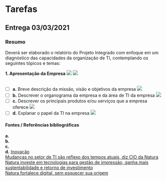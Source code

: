 # Tarefas


## Entrega 03/03/2021

### Resumo

Deverá ser elaborado o relatório do Projeto Integrado com enfoque em um diagnóstico das capacidades da organização de TI, contemplando os seguintes tópicos e temas:

<b>1. Apresentação da Empresa</b> <img src="https://img.shields.io/badge/Respons%C3%A1vel-Steffany-brightgreen"> <img src="https://img.shields.io/badge/Arquivo-Word-blue"> <br /><br />
- [ ] <b>a.</b> Breve descrição da missão, visão e objetivos da empresa <img src="https://img.shields.io/badge/Respons%C3%A1vel-Steffany-brightgreen"> <br />
- [ ] <b>b.</b> Descrever o organograma da empresa e da área de TI da empresa <img src="https://img.shields.io/badge/Respons%C3%A1vel-TODOS-critical"> <br />
- [ ] <b>c.</b> Descrever os principais produtos e/ou serviços que a empresa oferece <img src="https://img.shields.io/badge/Respons%C3%A1vel-Michaelly-orange"> <br />
- [ ] <b>d.</b> Explanar o papel da TI na empresa <img src="https://img.shields.io/badge/Respons%C3%A1vel-Bruno-blueviolet">

#### Fontes / Referências bibliográficas

<b>a.</b> <br />
<b>b.</b> <br />
<b>c.</b> <br />
<b>d.</b> <a href="https://www.natura.com.br/inovacao">Inovação</a> <br />
          <a href="https://computerworld.com.br/acervo/mudancas-no-setor-de-ti-sao-reflexo-dos-tempos-atuais-diz-cio-da-natura/">Mudanças no setor de TI são reflexo dos tempos atuais, diz CIO da Natura
</a> <br />
          <a href="https://www.ndd.com.br/blog/nddprint/natura-investe-em-tecnologias-para-gestao-de-impressao-ganha-mais-sustentabilidade-e-retorno-de-investimento/">Natura investe em tecnologias para gestão de impressão, ganha mais sustentabilidade e retorno de investimento</a> <br />
          <a href="https://itforum.com.br/noticias/natura-fortalece-digital-sem-esquecer-sua-origem/">Natura fortalece digital, sem esquecer sua origem</a> <br />

